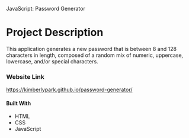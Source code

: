 JavaScript: Password Generator

# Project Description

This application generates a new password that is between 8 and 128 characters in length, composed of a random mix of numeric, uppercase, lowercase, and/or special characters.

### Website Link

https://kimberlypark.github.io/password-generator/

#### Built With

- HTML
- CSS
- JavaScript
